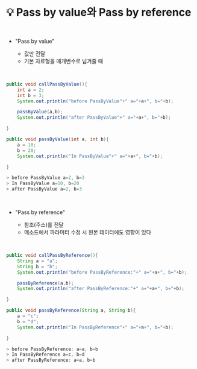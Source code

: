 # 💡 **Pass by value와 Pass by reference**

<br>

- "Pass by value"

  - 값만 전달
  - 기본 자료형을 매개변수로 넘겨줄 때

<br>

```java
public void callPassByValue(){
    int a = 2;
    int b = 3;
    System.out.println("before PassByValue"+" a="+a+", b="+b);

    passByValue(a,b);
    System.out.println("after PassByValue"+" a="+a+", b="+b);

}

public void passByValue(int a, int b){
    a = 10;
    b = 20;
    System.out.println("In PassByValue"+" a="+a+", b="+b);

}
```

```java
> before PassByValue a=2, b=3
> In PassByValue a=10, b=20
> after PassByValue a=2, b=3
```

<br>

- "Pass by reference"

  - 참조(주소)를 전달
  - 메소드에서 파라미터 수정 시 원본 데이터에도 영향이 있다

<br>

```java
public void callPassByReference(){
    String a = "a";
    String b = "b";
    System.out.println("before PassByReference:"+" a="+a+", b="+b);

    passByReference(a,b);
    System.out.println("after PassByReference:"+" a="+a+", b="+b);

}

public void passByReference(String a, String b){
    a = "c";
    b = "d";
    System.out.println("In PassByReference"+" a="+a+", b="+b);

}
```

```java
> before PassByReference: a=a, b=b
> In PassByReference a=c, b=d
> after PassByReference: a=a, b=b
```

